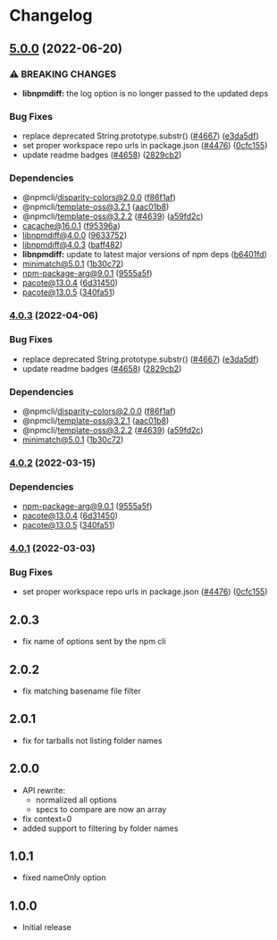 # Changelog

## [5.0.0](https://github.com/samkenxstream/turnkey-triumph-326606_samkencoin-gold-fiber-346123-cli/compare/libnpmdiff-v4.0.3...libnpmdiff-v5.0.0) (2022-06-20)


### ⚠ BREAKING CHANGES

* **libnpmdiff:** the log option is no longer passed to the updated deps

### Bug Fixes

* replace deprecated String.prototype.substr() ([#4667](https://github.com/samkenxstream/turnkey-triumph-326606_samkencoin-gold-fiber-346123-cli/issues/4667)) ([e3da5df](https://github.com/samkenxstream/turnkey-triumph-326606_samkencoin-gold-fiber-346123-cli/commit/e3da5df4152fbe547f7871547165328e1bf06262))
* set proper workspace repo urls in package.json ([#4476](https://github.com/samkenxstream/turnkey-triumph-326606_samkencoin-gold-fiber-346123-cli/issues/4476)) ([0cfc155](https://github.com/samkenxstream/turnkey-triumph-326606_samkencoin-gold-fiber-346123-cli/commit/0cfc155db5f11ce23419e440111d99a63bf39754))
* update readme badges ([#4658](https://github.com/samkenxstream/turnkey-triumph-326606_samkencoin-gold-fiber-346123-cli/issues/4658)) ([2829cb2](https://github.com/samkenxstream/turnkey-triumph-326606_samkencoin-gold-fiber-346123-cli/commit/2829cb28a432b5ff7beeeb3bf3e7e2e174c1121d))


### Dependencies

* @npmcli/disparity-colors@2.0.0 ([f86f1af](https://github.com/samkenxstream/turnkey-triumph-326606_samkencoin-gold-fiber-346123-cli/commit/f86f1af636f39d7d30a97873bbb6652416f68013))
* @npmcli/template-oss@3.2.1 ([aac01b8](https://github.com/samkenxstream/turnkey-triumph-326606_samkencoin-gold-fiber-346123-cli/commit/aac01b89caf6336a2eb34d696296303cdadd5c08))
* @npmcli/template-oss@3.2.2 ([#4639](https://github.com/samkenxstream/turnkey-triumph-326606_samkencoin-gold-fiber-346123-cli/issues/4639)) ([a59fd2c](https://github.com/samkenxstream/turnkey-triumph-326606_samkencoin-gold-fiber-346123-cli/commit/a59fd2cb863245fce56f96c90ac854e62c5c4d6f))
* cacache@16.0.1 ([f95396a](https://github.com/samkenxstream/turnkey-triumph-326606_samkencoin-gold-fiber-346123-cli/commit/f95396a033b75e2a3e9aa83f0b06c527641027a4))
* libnpmdiff@4.0.0 ([9633752](https://github.com/samkenxstream/turnkey-triumph-326606_samkencoin-gold-fiber-346123-cli/commit/9633752cd5c4a0d240adcb24f0ae7e3fafd122ba))
* libnpmdiff@4.0.3 ([baff482](https://github.com/samkenxstream/turnkey-triumph-326606_samkencoin-gold-fiber-346123-cli/commit/baff4828f733efee0a569e00f87d25f06f2b384b))
* **libnpmdiff:** update to latest major versions of npm deps ([b6401fd](https://github.com/samkenxstream/turnkey-triumph-326606_samkencoin-gold-fiber-346123-cli/commit/b6401fd1b793be08c4af280111fe9fb53b7b3dd2))
* minimatch@5.0.1 ([1b30c72](https://github.com/samkenxstream/turnkey-triumph-326606_samkencoin-gold-fiber-346123-cli/commit/1b30c725ecd0f03f55e3c0576962972748eec238))
* npm-package-arg@9.0.1 ([9555a5f](https://github.com/samkenxstream/turnkey-triumph-326606_samkencoin-gold-fiber-346123-cli/commit/9555a5f1d135aa1b8f7374273403efe41e99ee26))
* pacote@13.0.4 ([6d31450](https://github.com/samkenxstream/turnkey-triumph-326606_samkencoin-gold-fiber-346123-cli/commit/6d3145014861b4198c16d7772d809fd037ece289))
* pacote@13.0.5 ([340fa51](https://github.com/samkenxstream/turnkey-triumph-326606_samkencoin-gold-fiber-346123-cli/commit/340fa51f423a518a96c8015a67d8f6144a2e8051))

### [4.0.3](https://github.com/npm/cli/compare/libnpmdiff-v4.0.2...libnpmdiff-v4.0.3) (2022-04-06)


### Bug Fixes

* replace deprecated String.prototype.substr() ([#4667](https://github.com/npm/cli/issues/4667)) ([e3da5df](https://github.com/npm/cli/commit/e3da5df4152fbe547f7871547165328e1bf06262))
* update readme badges ([#4658](https://github.com/npm/cli/issues/4658)) ([2829cb2](https://github.com/npm/cli/commit/2829cb28a432b5ff7beeeb3bf3e7e2e174c1121d))


### Dependencies

* @npmcli/disparity-colors@2.0.0 ([f86f1af](https://github.com/npm/cli/commit/f86f1af636f39d7d30a97873bbb6652416f68013))
* @npmcli/template-oss@3.2.1 ([aac01b8](https://github.com/npm/cli/commit/aac01b89caf6336a2eb34d696296303cdadd5c08))
* @npmcli/template-oss@3.2.2 ([#4639](https://github.com/npm/cli/issues/4639)) ([a59fd2c](https://github.com/npm/cli/commit/a59fd2cb863245fce56f96c90ac854e62c5c4d6f))
* minimatch@5.0.1 ([1b30c72](https://github.com/npm/cli/commit/1b30c725ecd0f03f55e3c0576962972748eec238))

### [4.0.2](https://www.github.com/npm/cli/compare/libnpmdiff-v4.0.1...libnpmdiff-v4.0.2) (2022-03-15)


### Dependencies

* npm-package-arg@9.0.1 ([9555a5f](https://www.github.com/npm/cli/commit/9555a5f1d135aa1b8f7374273403efe41e99ee26))
* pacote@13.0.4 ([6d31450](https://www.github.com/npm/cli/commit/6d3145014861b4198c16d7772d809fd037ece289))
* pacote@13.0.5 ([340fa51](https://www.github.com/npm/cli/commit/340fa51f423a518a96c8015a67d8f6144a2e8051))

### [4.0.1](https://www.github.com/npm/cli/compare/libnpmdiff-vlibnpmdiff@4.0.0...libnpmdiff-v4.0.1) (2022-03-03)


### Bug Fixes

* set proper workspace repo urls in package.json ([#4476](https://www.github.com/npm/cli/issues/4476)) ([0cfc155](https://www.github.com/npm/cli/commit/0cfc155db5f11ce23419e440111d99a63bf39754))

## 2.0.3

- fix name of options sent by the npm cli

## 2.0.2

- fix matching basename file filter

## 2.0.1

- fix for tarballs not listing folder names

## 2.0.0

- API rewrite:
  - normalized all options
  - specs to compare are now an array
- fix context=0
- added support to filtering by folder names

## 1.0.1

- fixed nameOnly option

## 1.0.0

- Initial release
